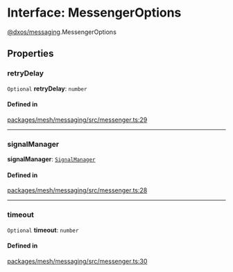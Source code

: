 # Interface: MessengerOptions

[@dxos/messaging](../modules/dxos_messaging.md).MessengerOptions

## Properties

### retryDelay

 `Optional` **retryDelay**: `number`

#### Defined in

[packages/mesh/messaging/src/messenger.ts:29](https://github.com/dxos/dxos/blob/main/packages/mesh/messaging/src/messenger.ts#L29)

___

### signalManager

 **signalManager**: [`SignalManager`](dxos_messaging.SignalManager.md)

#### Defined in

[packages/mesh/messaging/src/messenger.ts:28](https://github.com/dxos/dxos/blob/main/packages/mesh/messaging/src/messenger.ts#L28)

___

### timeout

 `Optional` **timeout**: `number`

#### Defined in

[packages/mesh/messaging/src/messenger.ts:30](https://github.com/dxos/dxos/blob/main/packages/mesh/messaging/src/messenger.ts#L30)
